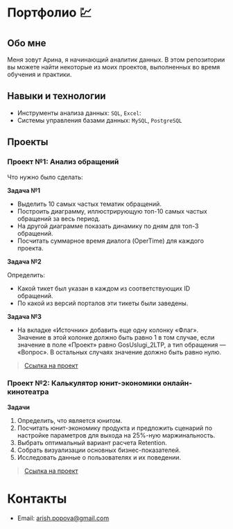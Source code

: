 # Портфолио :chart:
## Обо мне
Меня зовут Арина, я начинающий аналитик данных. В этом репозитории вы можете найти некоторые из моих проектов, выполненных во время обучения и практики.

## Навыки и технологии
- Инструменты анализа данных: ``SQL``, ``Excel``:
- Системы управления базами данных: ``MySQL``, ``PostgreSQL``

## Проекты
### Проект №1: Анализ обращений

Что нужно было сделать:

**Задача №1**
- Выделить 10 самых частых тематик обращений.
- Построить диаграмму, иллюстрирующую топ-10 самых частых обращений за весь период.
- На другой диаграмме показать динамику по дням для топ-3 обращений.
- Посчитать суммарное время диалога (OperTime) для каждого проекта.

**Задача №2**

Определить:
- Какой тикет был указан в каждом из соответствующих ID обращений.
- По какой из версий порталов эти тикеты были заведены.

**Задача №3**
- На вкладке «Источник» добавить еще одну колонку «Флаг». Значение в этой колонке должно быть равно 1 в том случае, если значение в поле «Проект» равно GosUslugi_2LTP, а тип обращения — «Вопрос». В остальных случаях значение должно быть равно нулю.

> <a href="https://github.com/arish-p/Data-analyst.-Portfolio/blob/main/Проект%20№1/Тестовое%20Excel%20%231.xlsx">Ссылка на проект</a>

### Проект №2: Калькулятор юнит-экономики онлайн-кинотеатра 

**Задачи**
1. Определить, что является юнитом.
2. Посчитать юнит-экономику продукта и предложить сценарий по настройке параметров для выхода на 25%-ную маржинальность.
3. Выбрать оптимальный вариант расчета Retention. 
4. Собрать визуализации основных бизнес-показателей.
5. Исследовать данные о пользователях и их поведении.

> <a href="https://github.com/arish-p/Data-analyst.-Portfolio/blob/main/Проект%20№2/Проект2.xlsx">Ссылка на проект</a>

# Контакты
- Email: arish.popova@gmail.com
